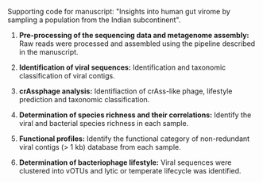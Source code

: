 Supporting code for manuscript: "Insights into human gut virome by sampling a population from the Indian subcontinent".

1. **Pre-processing of the sequencing data and metagenome assembly:** Raw reads were processed and assembled using the pipeline described in the manuscript.

2. **Identification of viral sequences:** Identification and taxonomic classification of viral contigs.

3. **crAssphage analysis:** Identifiaction of crAss-like phage, lifestyle prediction and taxonomic classification.

4. **Determination of species richness and their correlations:** Identify the viral and bacterial species richness in each sample.

5. **Functional profiles:** Identify the functional category of non-redundant viral contigs (> 1 kb) database from each sample.

6. **Determination of bacteriophage lifestyle:** Viral sequences were clustered into vOTUs and lytic or temperate lifecycle was identified.
